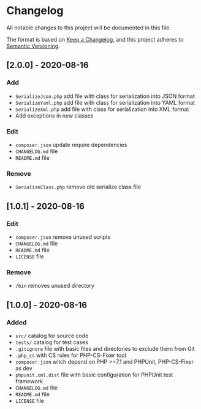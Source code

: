 # Changelog

All notable changes to this project will be documented in this file.

The format is based on [Keep a Changelog](https://keepachangelog.com/en/1.0.0/),
and this project adheres to [Semantic Versioning](https://semver.org/spec/v2.0.0.html).

## [2.0.0] - 2020-08-16
### Add
- `SerializeJson.php` add file with class for serialization into JSON format
- `SerializeYaml.php` add file with class for serialization into YAML format    
- `SerializeXml.php` add file with class for serialization into XML format    
- Add exceptions in new classes   

### Edit
- `composer.json` update require dependencies
- `CHANGELOG.md` file
- `README.md` file

### Remove
- `SerializeClass.php` remove old serialize class file

## [1.0.1] - 2020-08-16
### Edit
- `composer.json` remove unused scripts
- `CHANGELOG.md` file
- `README.md` file
- `LICENSE` file

### Remove
- `/bin` removes unused directory



## [1.0.0] - 2020-08-16
### Added
- `src/` catalog for source code
- `tests/` catalog for test cases
- `.gitignore` file with basic files and directories to exclude them from Git
- `.php_cs` with CS rules for PHP-CS-Fixer tool
- `composer.json` witch depend on PHP >=7.1 and PHPUnit, PHP-CS-Fixer as dev
- `phpunit.xml.dist` file with basic configuration for PHPUnit test framework
- `CHANGELOG.md` file
- `README.md` file
- `LICENSE` file
